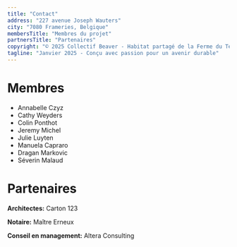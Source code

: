 ```yaml
---
title: "Contact"
address: "227 avenue Joseph Wauters"
city: "7080 Frameries, Belgique"
membersTitle: "Membres du projet"
partnersTitle: "Partenaires"
copyright: "© 2025 Collectif Beaver - Habitat partagé de la Ferme du Temple"
tagline: "Janvier 2025 - Conçu avec passion pour un avenir durable"
---
```


# Membres

- Annabelle Czyz
- Cathy Weyders
- Colin Ponthot
- Jeremy Michel
- Julie Luyten
- Manuela Capraro
- Dragan Markovic
- Séverin Malaud

# Partenaires

**Architectes:** Carton 123

**Notaire:** Maître Erneux

**Conseil en management:** Altera Consulting
